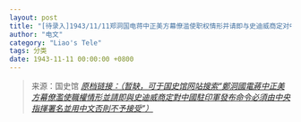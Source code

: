 ```yaml
---
layout: post
title: "[待录入]1943/11/11郑洞国电蒋中正美方幕僚滥使职权情形并请即与史迪威商定对中国驻印军发布命令必须由中央指挥署名并用中文否则不予接受"
author: "电文"
category: "Liao's Tele"
tags: 分类
date: 1943-11-11 00:00:00 +0800
---
```

> 来源：国史馆 [*原档链接：（暂缺，可于国史馆网站搜索“鄭洞國電蔣中正美方幕僚濫使職權情形並請即與史迪威商定對中國駐印軍發布命令必須由中央指揮署名並用中文否則不予接受”）*]()
